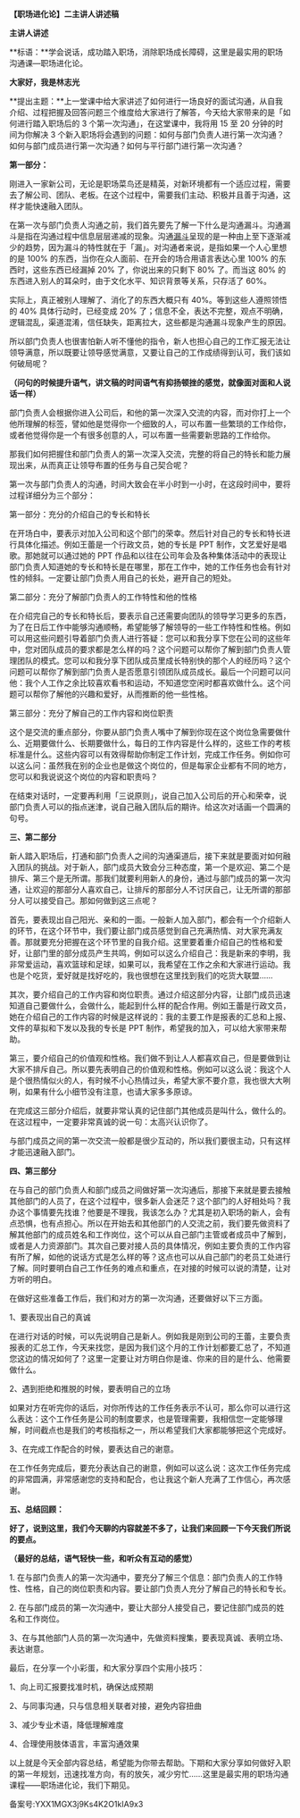 **【职场进化论】二主讲人讲述稿**

**主讲人讲述**

**标语：**学会说话，成功踏入职场，消除职场成长障碍，这里是最实用的职场沟通课—职场进化论。

**大家好，我是林志光**

**提出主题：**上一堂课中给大家讲述了如何进行一场良好的面试沟通，从自我介绍、过程把握及回答问题三个维度给大家进行了解答，今天给大家带来的是「如何进行踏入职场后的 3 个第一次沟通」，在这堂课中，我将用 15 至 20 分钟的时间为你解决 3 个新入职场将会遇到的问题：如何与部门负责人进行第一次沟通？如何与部门成员进行第一次沟通？如何与平行部门进行第一次沟通？

**第一部分：**

刚进入一家新公司，无论是职场菜鸟还是精英，对新环境都有一个适应过程，需要去了解公司、团队、老板。在这个过程中，需要我们主动、积极并且善于沟通，这样才能快速融入团队。

在第一次与部门负责人沟通之前，我们首先要先了解一下什么是沟通漏斗。沟通漏斗是指在沟通过程中信息层层递减的现象。沟通[漏斗](https://baike.baidu.com/item/%E6%BC%8F%E6%96%97)呈现的是一种由上至下逐渐减少的趋势，因为漏斗的特性就在于「漏」。对沟通者来说，是指如果一个人心里想的是 100\% 的东西，当你在众人面前、在开会的场合用语言表达心里 100\% 的东西时，这些东西已经漏掉 20\% 了，你说出来的只剩下 80\% 了。而当这 80\% 的东西进入别人的耳朵时，由于文化水平、知识背景等关系，只存活了 60\%。

实际上，真正被别人理解了、消化了的东西大概只有 40\%。等到这些人遵照领悟的 40\% 具体行动时，已经变成 20\% 了；信息不全，表达不完整，观点不明确，逻辑混乱，渠道混淆，信任缺失，距离拉大，这些都是沟通漏斗现象产生的原因。

所以部门负责人也很害怕新人听不懂他的指令，新人也担心自己的工作汇报无法让领导满意，所以既要让领导感觉满意，又要让自己的工作成绩得到认可，我们该如何破局呢？

**（问句的时候提升语气，讲文稿的时间语气有抑扬顿挫的感觉，就像面对面和人说话一样）**

部门负责人会根据你进入公司后，和他的第一次深入交流的内容，而对你打上一个他所理解的标签，譬如他是觉得你一个细致的人，可以布置一些繁琐的工作给你，或者他觉得你是一个有很多创意的人，可以布置一些需要新思路的工作给你。

那我们如何把握住和部门负责人的第一次深入交流，完整的将自己的特长和能力展现出来，从而真正让领导布置的任务与自己契合呢？

第一次与部门负责人的沟通，时间大致会在半小时到一小时，在这段时间中，要将过程详细分为三个部分：

第一部分：充分的介绍自己的专长和特长

在开场白中，要表示对加入公司和这个部门的荣幸。然后针对自己的专长和特长进行具体化描述。例如王蕾是一个行政文员，她的专长是 PPT 制作，文艺爱好是唱歌。那她就可以通过她的 PPT 作品和以往在公司年会及各种集体活动中的表现让部门负责人知道她的专长和特长是在哪里，那在工作中，她的工作任务也会有针对性的倾斜。一定要让部门负责人用自己的长处，避开自己的短处。

第二部分：充分了解部门负责人的工作特性和他的性格

在介绍完自己的专长和特长后，要表示自己还需要向团队的领导学习更多的东西，为了在日后工作中能够沟通顺畅，希望能够了解领导的一些工作特性和性格。例如可以用这些问题引导着部门负责人进行答疑：您可以和我分享下您在公司的这些年中，您对团队成员的要求都是怎么样的吗？这个问题可以帮你了解到部门负责人管理团队的模式。您可以和我分享下团队成员里成长特别快的那个人的经历吗？这个问题可以帮你了解到部门负责人是否愿意引领团队成员成长。最后一个问题可以问他：我个人工作之余比较喜欢看书和运动，不知道您空闲时都喜欢做什么。这个问题可以帮你了解他的兴趣和爱好，从而推断的他一些性格。

第三部分：充分了解自己的工作内容和岗位职责

这个是交流的重点部分，你要从部门负责人嘴中了解到你现在这个岗位急需要做什么、近期要做什么、长期要做什么，每日的工作内容是什么样的，这些工作的考核标准是什么。这些内容可以有效得帮助你制定工作计划，完成工作任务。例如你可以这么问：虽然我在别的企业也是做这个岗位的，但是每家企业都有不同的地方，您可以和我说说这个岗位的内容和职责吗？

在结束对话时，一定要再利用「三说原则」，说自己加入公司后的开心和荣幸，说部门负责人可以的指点迷津，说自己融入团队后的期许。给这次对话画一个圆满的句号。

**三、第二部分**

新人踏入职场后，打通和部门负责人之间的沟通渠道后，接下来就是要面对如何融入团队的挑战。对于新人，部门成员大致会分三种态度，第一个是欢迎、第二个是排斥、第三个是无所谓。那我们就要利用新人的身份，通过与部门成员的第一次沟通，让欢迎的那部分人喜欢自己，让排斥的那部分人不讨厌自己，让无所谓的那部分人可以接受自己。那如何做到这三点呢？

首先，要表现出自己阳光、亲和的一面。一般新人加入部门，都会有一个介绍新人的环节，在这个环节中，我们要让部门成员感觉到自己充满热情、对大家充满友善。那就要充分把握在这个环节里的自我介绍。这里要着重介绍自己的性格和爱好，让部门里的部分成员产生共鸣，例如可以这么介绍自己：我是新来的李明，我非常爱运动，喜欢篮球和足球，如果可以，我希望在工作之余和大家进行运动。我也是个吃货，爱好就是找好吃的，我也很想在这里找到我们的吃货大联盟……

其次，要介绍自己的工作内容和岗位职责。通过介绍这部分内容，让部门成员迅速知道自己要做什么，会做什么，能起到什么样的配合作用。例如王蕾是行政文员，她在介绍自己的工作内容的时候是这样说的：我的主要工作是报表的汇总和上报、文件的草拟和下发以及我的专长是 PPT 制作，希望我的加入，可以给大家带来帮助。

第三，要介绍自己的价值观和性格。我们做不到让人人都喜欢自己，但是要做到让大家不排斥自己。所以要先表明自己的价值观和性格。例如可以这么说：我这个人是个很热情似火的人，有时候不小心热情过头，希望大家不要介意，我也很大大咧咧，如果有什么小细节没有注意，也请大家多多原谅。

在完成这三部分介绍后，就要非常认真的记住部门其他成员是叫什么，做什么的。在这过程中，一定要非常真诚的说一句：太高兴认识你了。

与部门成员之间的第一次交流一般都是很少互动的，所以我们要很主动，只有这样才能迅速融入部门。

**四、第三部分**

在与自己的部门负责人和部门成员之间做好第一次沟通后，那接下来就是要去接触其他部门的人员了，在这个过程中，很多新人会迷茫？这个部门的人好相处吗？我办这个事情要先找谁？他要是不理我，我该怎么办？尤其是初入职场的新人，会有点恐惧，也有点担心。所以在开始去和其他部门的人交流之前，我们要先做资料了解其他部门的成员姓名和工作岗位，这个可以从自己部门主管或者成员中了解到，或者是人力资源部门。其次自己要对接人员的具体情况，例如主要负责的工作内容有所了解，如他的说话方式是怎么样的等？这点也可以从自己部门的老员工处进行了解。同时要明白自己工作任务的难点和重点，在对接的时候可以说的清楚，让对方听的明白。

在做好这些准备工作后，我们和对方的第一次沟通，还要做好以下三方面。

1、要表现出自己的真诚

在进行对话的时候，可以先说明自己是新人。例如我是刚到公司的王蕾，主要负责报表的汇总工作，今天来找您，是因为我们这个月的工作计划都要汇总了，不知道您这边的情况如何了？这里一定要让对方明白你是谁、你来的目的是什么、他需要做什么。

2、遇到拒绝和推脱的时候，要表明自己的立场

如果对方在听完你的话后，对你所传达的工作任务表示不认可，那么你可以进行这么表达：这个工作任务是公司的制度要求，也是管理需要，我相信您一定能够理解，时间截点也是我们的考核指标之一，所以希望我们大家都能够把这个完成好。

3、在完成工作配合的时候，要表达自己的谢意。

在工作任务完成后，要充分表达自己的谢意，例如可以这么说：这次工作任务完成的非常圆满，非常感谢您的支持和配合，也让我这个新人充满了工作信心，再次感谢。

**五、总结回顾：**

**好了，说到这里，我们今天聊的内容就差不多了，让我们来回顾一下今天我们所说的要点。**

**（最好的总结，语气轻快一些，和听众有互动的感觉）**

1\. 在与部门负责人的第一次沟通中，要充分了解三个信息：部门负责人的工作特性、性格，自己的岗位职责和内容。要让部门负责人充分了解自己的特长和专长。

2\. 在与部门成员的第一次沟通中，要让大部分人接受自己，要记住部门成员的姓名和工作岗位。

3、在与其他部门人员的第一次沟通中，先做资料搜集，要表现真诚、表明立场、表达谢意。

最后，在分享一个小彩蛋，和大家分享四个实用小技巧：

1、向上司汇报要找准时机，确保达成预期

2、与同事沟通，只与信息相关联者对接，避免内容扭曲

3、减少专业术语，降低理解难度

4、合理使用肢体语言，丰富沟通效果

以上就是今天全部内容总结，希望能为你带去帮助。下期和大家分享如何做好入职的第一年规划，迅速找准方向，有的放矢，减少穷忙……这里是最实用的职场沟通课程——职场进化论，我们下期见。

备案号:YXX1MGX3j9Ks4K2O1kIA9x3